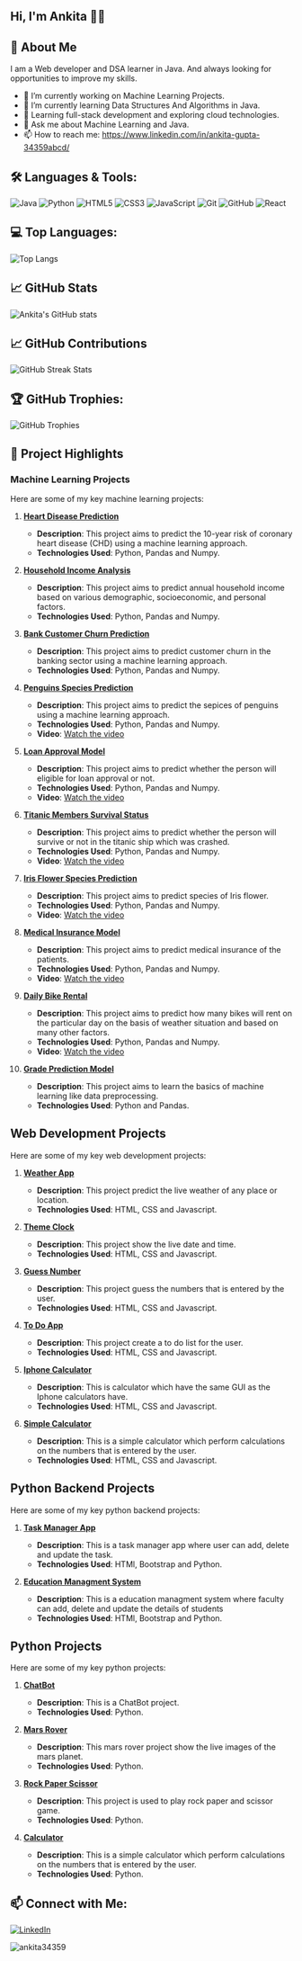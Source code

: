  ## Hi, I'm Ankita 👋👋

## 🚀 About Me

I am a Web developer and DSA learner in Java. And always looking for opportunities to improve my skills.

- 🔭 I’m currently working on Machine Learning Projects.
- 🌱 I’m currently learning Data Structures And Algorithms in Java.
- 🌱 Learning full-stack development and exploring cloud technologies.
- 💬 Ask me about Machine Learning and Java. 
- 📫 How to reach me: https://www.linkedin.com/in/ankita-gupta-34359abcd/

## 🛠️ Languages & Tools:
![Java](https://img.shields.io/badge/Java-ED8B00?style=for-the-badge&logo=java&logoColor=white)
![Python](https://img.shields.io/badge/Python-3776AB?style=for-the-badge&logo=python&logoColor=white)
![HTML5](https://img.shields.io/badge/HTML5-E34F26?style=for-the-badge&logo=html5&logoColor=white)
![CSS3](https://img.shields.io/badge/CSS3-1572B6?style=for-the-badge&logo=css3&logoColor=white)
![JavaScript](https://img.shields.io/badge/JavaScript-F7DF1E?style=for-the-badge&logo=javascript&logoColor=black)
![Git](https://img.shields.io/badge/Git-F05032?style=for-the-badge&logo=git&logoColor=white)
![GitHub](https://img.shields.io/badge/GitHub-181717?style=for-the-badge&logo=github&logoColor=white)
![React](https://img.shields.io/badge/React-F7DF1E?style=for-the-badge&logo=react&logoColor=white)

## 💻 Top Languages:
![Top Langs](https://github-readme-stats.vercel.app/api/top-langs/?username=ankita34359&layout=compact&theme=radical)


## 📈 GitHub Stats

![Ankita's GitHub stats](https://github-readme-stats.vercel.app/api?username=ankita34359&show_icons=true&theme=radical)

## 📈 GitHub Contributions
![GitHub Streak Stats](https://github-readme-streak-stats.herokuapp.com/?user=ankita34359&theme=radical)


## 🏆 GitHub Trophies:
![GitHub Trophies](https://github-profile-trophy.vercel.app/?username=ankita34359&theme=radical)

## 🚀 Project Highlights

 ###  Machine Learning Projects

Here are some of my key machine learning projects:

1. **[Heart Disease Prediction](https://github.com/ankita34359/Machine-Learning-Heart-Disease-Prediction-Project-1-)**
   - **Description**: This project aims to predict the 10-year risk of coronary heart disease (CHD) using a machine learning approach. 
   - **Technologies Used**: Python, Pandas and Numpy.

2. **[Household Income Analysis](https://github.com/ankita34359/Machine-Learning-Household-Income-Analysis-Project-2)**
   - **Description**: This project aims to predict annual household income based on various demographic, socioeconomic, and personal factors.
   - **Technologies Used**: Python, Pandas and Numpy.
   
3. **[Bank Customer Churn Prediction](https://github.com/ankita34359/Machine-Learning-Bank-Customer-Churn-Prediction-Project-3)**
   - **Description**: This project aims to predict customer churn in the banking sector using a machine learning approach. 
   - **Technologies Used**: Python, Pandas and Numpy.
  
4. **[Penguins Species Prediction](https://github.com/ankita34359/Machine-Learning-Penguin-Model-Comparing-Algorithms-KNN-DT-RFC)**
   - **Description**: This project aims to predict the sepices of penguins using a machine learning approach. 
   - **Technologies Used**: Python, Pandas and Numpy.
   - **Video**: [Watch the video](https://youtu.be/VaU8UQs-CAY)

6. **[Loan Approval Model](https://github.com/ankita34359/Machine-Learning-Decision-Tree-Loan-Approval-Model)**
   - **Description**: This project aims to predict whether the person will eligible for loan approval or not. 
   - **Technologies Used**: Python, Pandas and Numpy.
   - **Video**: [Watch the video](https://youtu.be/FeKD8zO4BQM?feature=shared)
  
7. **[Titanic Members Survival Status](https://github.com/ankita34359/Machine-Learning-Logistic-Regression-Titanic-)**
   - **Description**: This project aims to predict whether the person will survive or not in the titanic ship which was crashed. 
   - **Technologies Used**: Python, Pandas and Numpy.
   - **Video**: [Watch the video](https://youtu.be/e4mNk0_8vTc?feature=shared)
  
8. **[Iris Flower Species Prediction](https://github.com/ankita34359/Machine-Learning-KNN-Algo-Iris-Model)**
    - **Description**: This project aims to predict species of Iris flower. 
    - **Technologies Used**: Python, Pandas and Numpy.
    - **Video**: [Watch the video](https://youtu.be/aGFYa_Lq_N0?feature=shared)

  
9.  **[Medical Insurance Model](https://github.com/ankita34359/Machine-Learning-Regression-Medical-Insurance-2)**
    - **Description**: This project aims to predict medical insurance of the patients. 
    - **Technologies Used**: Python, Pandas and Numpy.
    - **Video**: [Watch the video](https://youtu.be/pbxyqe5jvcQ?feature=shared)


9.  **[Daily Bike Rental](https://github.com/ankita34359/Machine-Learning-Regression-Train-Model-Daily-Bike-Rental-1)**
    - **Description**: This project aims to predict how many bikes will rent on the particular day on the basis of weather situation and based on many other 
      factors. 
    - **Technologies Used**: Python, Pandas and Numpy.
    - **Video**: [Watch the video](https://youtu.be/HB9T9Url7pQ?feature=shared)

10.  **[Grade Prediction Model](https://github.com/ankita34359/Machine-Learning-Data-Processing-Grade-1-)**
     - **Description**: This project aims to learn the basics of machine learning like data preprocessing. 
     - **Technologies Used**: Python and Pandas.



 ##  Web Development Projects

Here are some of my key web development projects:

1. **[Weather App](https://github.com/ankita34359/Weather-app-js-project)**
   - **Description**: This project predict the live weather of any place or location. 
   - **Technologies Used**: HTML, CSS and Javascript.
  
2. **[Theme Clock](https://github.com/ankita34359/Theme-Clock)**
   - **Description**: This project show the live date and time.
   - **Technologies Used**: HTML, CSS and Javascript.
  
3. **[Guess Number](https://github.com/ankita34359/Guess-My-Number)**
   - **Description**: This project guess the numbers that is entered by the user.
   - **Technologies Used**: HTML, CSS and Javascript.
  
4. **[To Do App](https://github.com/ankita34359/To-do-App-by-using-Javascript)**
   - **Description**: This project create a to do list for the user. 
   - **Technologies Used**: HTML, CSS and Javascript.

5. **[Iphone Calculator](https://github.com/ankita34359/Iphone-Calculator-project)**
   - **Description**: This is calculator which have the same GUI as the Iphone calculators have. 
   - **Technologies Used**: HTML, CSS and Javascript.
  
6. **[Simple Calculator](https://github.com/ankita34359/SimpleCalculatorApp-js-project)**
   - **Description**: This is a simple calculator which perform calculations on the numbers that is entered by the user.
   - **Technologies Used**: HTML, CSS and Javascript.


 ##  Python Backend Projects

Here are some of my key python backend projects:

1. **[Task Manager App](https://github.com/ankita34359/TaskManagerApp)**
   - **Description**: This is a task manager app where user can add, delete and update the task.
   - **Technologies Used**: HTMl, Bootstrap and Python.

2. **[Education Managment System](https://github.com/ankita34359/Education-Managment-System)**
   - **Description**: This is a education managment system where faculty can add, delete and update the details of students
   - **Technologies Used**: HTMl, Bootstrap and Python.

    
  
 ##  Python Projects

Here are some of my key python projects:

1. **[ChatBot](https://github.com/ankita34359/ChatBot-project)**
   - **Description**: This is a ChatBot project.
   - **Technologies Used**: Python.
  
2. **[Mars Rover](https://github.com/ankita34359/Mars-Rover-python-project)**
   - **Description**: This mars rover project show the live images of the mars planet.
   - **Technologies Used**: Python.
  
3. **[Rock Paper Scissor](https://github.com/ankita34359/RockPaperScissor-python-project)**
   - **Description**: This project is used to play rock paper and scissor game. 
   - **Technologies Used**: Python.
  
4. **[Calculator](https://github.com/ankita34359/calculator-project)**
   - **Description**: This is a simple calculator which perform calculations on the numbers that is entered by the user.
   - **Technologies Used**: Python.


## 📫 Connect with Me:
[![LinkedIn](https://img.shields.io/badge/LinkedIn-Connect-blue)](https://www.linkedin.com/in/ankita-gupta-34359abcd/)

<p align="left"> <img src="https://komarev.com/ghpvc/?username=ankita34359&label=Profile%20views&color=0e75b6&style=flat" alt="ankita34359" /> </p>
